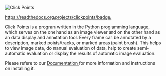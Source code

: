 ![Click Points](https://bitbucket.org/repo/a4axLL/images/3919025919-Logo.png)

https://readthedocs.org/projects/clickpoints/badge/

Click Points is a program written in the Python programming language, which serves on the one hand as an image viewer and on the other hand as an data display and annotation tool. Every frame can be annotated by a description, marked points/tracks, or marked areas (paint brush). This helps to view image data, do manual evaluation of data, help to create semi-automatic evaluation or display the results of automatic image evaluation.

Please refere to our [Documentation ](http://clickpoints.readthedocs.io/en/latest/) for more information and instructions on installing it.